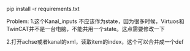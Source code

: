 pip install -r requirements.txt


Problem:
1.这个Kanal_inputs 不应该作为state，因为很多时候，Virtuos和TwinCAT并不是一台电脑，不能共用一个state。这点需要修改一下

2.打开achse或者kanal的xml，读取item的index，这个可以合并成一个def

